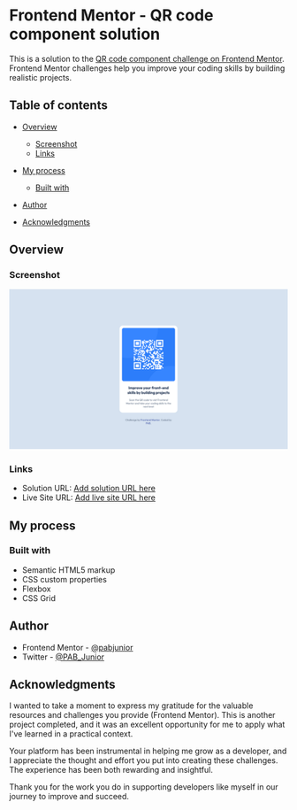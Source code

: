 # Frontend Mentor - QR code component solution

This is a solution to the [QR code component challenge on Frontend Mentor](https://www.frontendmentor.io/challenges/qr-code-component-iux_sIO_H). Frontend Mentor challenges help you improve your coding skills by building realistic projects.

## Table of contents

- [Overview](#overview)
  - [Screenshot](#screenshot)
  - [Links](#links)
- [My process](#my-process)

  - [Built with](#built-with)

- [Author](#author)
- [Acknowledgments](#acknowledgments)

## Overview

### Screenshot

![](./screenshot.png)

### Links

- Solution URL: [Add solution URL here](https://your-solution-url.com)
- Live Site URL: [Add live site URL here](https://your-live-site-url.com)

## My process

### Built with

- Semantic HTML5 markup
- CSS custom properties
- Flexbox
- CSS Grid

## Author

- Frontend Mentor - [@pabjunior](https://www.frontendmentor.io/profile/pabjunior)
- Twitter - [@PAB_Junior](https://www.twitter.com/PAB_Junior)

## Acknowledgments

I wanted to take a moment to express my gratitude for the valuable resources and challenges you provide (Frontend Mentor). This is another project completed, and it was an excellent opportunity for me to apply what I've learned in a practical context.

Your platform has been instrumental in helping me grow as a developer, and I appreciate the thought and effort you put into creating these challenges. The experience has been both rewarding and insightful.

Thank you for the work you do in supporting developers like myself in our journey to improve and succeed.
